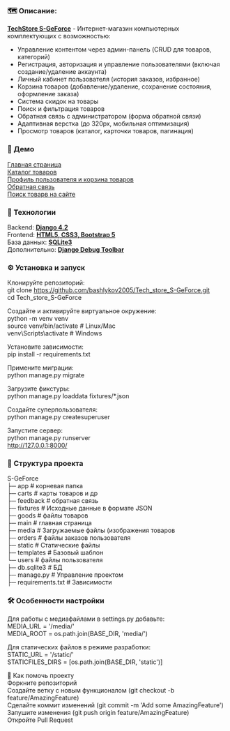 ### 🗺️ Описание:
<u>**TechStore S-GeForce**</u> -  Интернет-магазин компьютерных комплектующих с возможностью:  
- Управление контентом через админ-панель (CRUD для товаров, категорий)  
- Регистрация, авторизация и управление пользователями (включая создание/удаление аккаунта)  
- Личный кабинет пользователя (история заказов, избранное)  
- Корзина товаров (добавление/удаление, сохранение состояния, оформление заказа)  
- Система скидок на товары  
- Поиск и фильтрация товаров  
- Обратная связь с администратором (форма обратной связи)  
- Адаптивная верстка (до 320px, мобильная оптимизация)  
- Просмотр товаров (каталог, карточки товаров, пагинация)

### 🚀 Демо  
   [Главная страница](https://github.com/bashlykov2005/Tech_store_S-GeForce/blob/main/screenshots/127.0.0.1_8000_main.png)  
   [Каталог товаров](https://github.com/bashlykov2005/Tech_store_S-GeForce/blob/main/screenshots/127.0.0.1_8000_catalog_all__page=2.png)  
   [Профиль пользователя и корзина товаров](https://github.com/bashlykov2005/Tech_store_S-GeForce/blob/main/screenshots/127.0.0.1_8000_user_profile_.png)  
   [Обратная связь](https://github.com/bashlykov2005/Tech_store_S-GeForce/blob/main/screenshots/127.0.0.1_8000-feedback.png)  
   [Поиск товарв на сайте](https://github.com/bashlykov2005/Tech_store_S-GeForce/blob/main/screenshots/127.0.0.1_8000search__q=intel.png)
   
### 🔧 Технологии  
Backend: <u>**Django 4.2**</u>  
Frontend: <u>**HTML5, CSS3, Bootstrap 5**</u>  
База данных: <u>**SQLite3**</u>  
Дополнительно: <u>**Django Debug Toolbar**</u>  

### ⚙️ Установка и запуск

Клонируйте репозиторий:  
git clone https://github.com/bashlykov2005/Tech_store_S-GeForce.git  
cd Tech_store_S-GeForce 

Создайте и активируйте виртуальное окружение:  
python -m venv venv  
source venv/bin/activate  # Linux/Mac  
venv\Scripts\activate    # Windows

Установите зависимости:  
pip install -r requirements.txt 

Примените миграции:  
python manage.py migrate  

Загрузите фикстуры:  
python manage.py loaddata fixtures/*.json 

Создайте суперпользователя:  
python manage.py createsuperuser  

Запустите сервер:  
python manage.py runserver  
http://127.0.0.1:8000/ 

### 📂 Структура проекта  
S-GeForce  
├─ app # корневая папка  
├─ carts          # карты товаров и др  
├─ feedback      # обратная связь  
├─ fixtures     # Исходные данные в формате JSON  
├─ goods             # файлы товаров  
├─ main             # главная страница  
├─ media             # Загружаемые файлы (изображения товаров  
├─ orders           # файлы заказов пользователя  
├─ static           # Статические файлы  
├─ templates        # Базовый шаблон  
└─ users            # файлы пользователя  
├─ db.sqlite3         # БД  
├─ manage.py          # Управление проектом  
├─ requirements.txt  # Зависимости   

### 🛠️ Особенности настройки 

Для работы с медиафайлами в settings.py добавьте:  
MEDIA_URL = '/media/'  
MEDIA_ROOT = os.path.join(BASE_DIR, 'media/')

Для статических файлов в режиме разработки:  
STATIC_URL = '/static/'  
STATICFILES_DIRS = [os.path.join(BASE_DIR, 'static')]  


🤝 Как помочь проекту  
Форкните репозиторий  
Создайте ветку с новым функционалом (git checkout -b feature/AmazingFeature)  
Сделайте коммит изменений (git commit -m 'Add some AmazingFeature')  
Запушите изменения (git push origin feature/AmazingFeature)  
Откройте Pull Request
